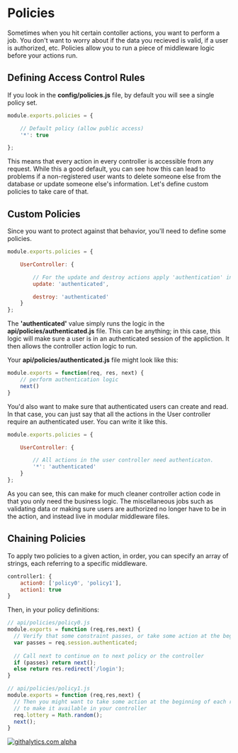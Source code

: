 # Policies
Sometimes when you hit certain contoller actions, you want to perform a job. You don't want to
worry about if the data you recieved is valid, if a user is authorized, etc. Policies
allow you to run a piece of middleware logic before your actions run. 

## Defining Access Control Rules
If you look in the **config/policies.js** file, by default you will see a single policy set.

```javascript
module.exports.policies = {

	// Default policy (allow public access)
	'*': true

};
```

This means that every action in every controller is accessible from any request.
While this a good default, you can see how this can lead to problems if a non-registered user wants
to delete someone else from the database or update someone else's information. Let's define custom
policies to take care of that.

## Custom Policies

Since you want to protect against that behavior, you'll need to define some policies.

```javascript
module.exports.policies = {

	UserController: {

		// For the update and destroy actions apply 'authentication' instead
		update: 'authenticated',

		destroy: 'authenticated'
	}
};
```

The **'authenticated'** value simply runs the logic in the **api/policies/authenticated.js** file.
This can be anything; in this case, this logic will make sure a user is in an authenticated
session of the appliction. It then allows the controller action logic to run. 

Your **api/policies/authenticated.js** file might look like this:

```js
module.exports = function(req, res, next) {
    // perform authentication logic
    next()
}
```

You'd also want to make sure that authenticated users can create and read. In that case, you can
just say that all the actions in the User controller require an authenticated user. You can write it
like this.

```javascript
module.exports.policies = {

	UserController: {

		// All actions in the user controller need authenticaton.
		'*': 'authenticated'
	}
};
```

As you can see, this can make for much cleaner controller action code in that you only need the
business logic. The miscellaneous jobs such as validating data or making sure users are authorized
no longer have to be in the action, and instead live in modular middleware files. 

## Chaining Policies

To apply two policies to a given action, in order, you can specify an array of strings, each referring to a specific middleware. 

```javascript
controller1: {
    action0: ['policy0', 'policy1'],
    action1: true
}
```

Then, in your policy definitions:
```javascript
// api/policies/policy0.js
module.exports = function (req,res,next) {
  // Verify that some constraint passes, or take some action at the beginning of each request
  var passes = req.session.authenticated;
 
  // Call next to continue on to next policy or the controller
  if (passes) return next();
  else return res.redirect('/login');
}
```

```javascript
// api/policies/policy1.js
module.exports = function (req,res,next) {
  // Then you might want to take some action at the beginning of each request
  // to make it available in your controller
  req.lottery = Math.random();
  next();
}
```

[![githalytics.com alpha](https://cruel-carlota.pagodabox.com/8acf2fc2ca0aca8a3018e355ad776ed7 "githalytics.com")](http://githalytics.com/balderdashy/sails/wiki/policies)
